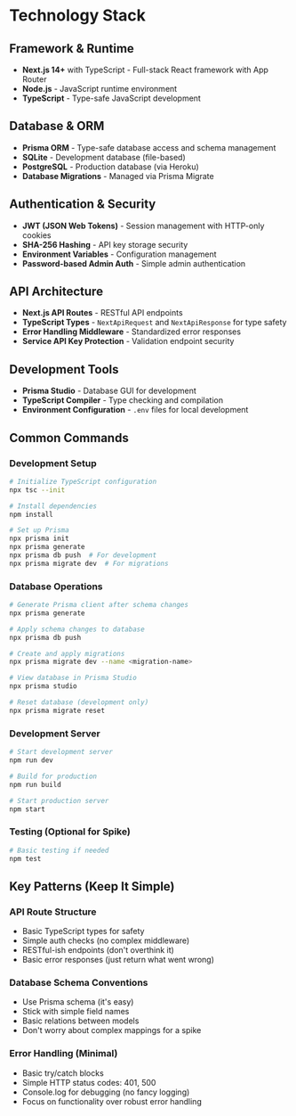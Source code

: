 # Technology Stack

## Framework & Runtime
- **Next.js 14+** with TypeScript - Full-stack React framework with App Router
- **Node.js** - JavaScript runtime environment
- **TypeScript** - Type-safe JavaScript development

## Database & ORM
- **Prisma ORM** - Type-safe database access and schema management
- **SQLite** - Development database (file-based)
- **PostgreSQL** - Production database (via Heroku)
- **Database Migrations** - Managed via Prisma Migrate

## Authentication & Security
- **JWT (JSON Web Tokens)** - Session management with HTTP-only cookies
- **SHA-256 Hashing** - API key storage security
- **Environment Variables** - Configuration management
- **Password-based Admin Auth** - Simple admin authentication

## API Architecture
- **Next.js API Routes** - RESTful API endpoints
- **TypeScript Types** - `NextApiRequest` and `NextApiResponse` for type safety
- **Error Handling Middleware** - Standardized error responses
- **Service API Key Protection** - Validation endpoint security

## Development Tools
- **Prisma Studio** - Database GUI for development
- **TypeScript Compiler** - Type checking and compilation
- **Environment Configuration** - `.env` files for local development

## Common Commands

### Development Setup
```bash
# Initialize TypeScript configuration
npx tsc --init

# Install dependencies
npm install

# Set up Prisma
npx prisma init
npx prisma generate
npx prisma db push  # For development
npx prisma migrate dev  # For migrations
```

### Database Operations
```bash
# Generate Prisma client after schema changes
npx prisma generate

# Apply schema changes to database
npx prisma db push

# Create and apply migrations
npx prisma migrate dev --name <migration-name>

# View database in Prisma Studio
npx prisma studio

# Reset database (development only)
npx prisma migrate reset
```

### Development Server
```bash
# Start development server
npm run dev

# Build for production
npm run build

# Start production server
npm start
```

### Testing (Optional for Spike)
```bash
# Basic testing if needed
npm test
```

## Key Patterns (Keep It Simple)

### API Route Structure
- Basic TypeScript types for safety
- Simple auth checks (no complex middleware)
- RESTful-ish endpoints (don't overthink it)
- Basic error responses (just return what went wrong)

### Database Schema Conventions
- Use Prisma schema (it's easy)
- Stick with simple field names
- Basic relations between models
- Don't worry about complex mappings for a spike

### Error Handling (Minimal)
- Basic try/catch blocks
- Simple HTTP status codes: 401, 500
- Console.log for debugging (no fancy logging)
- Focus on functionality over robust error handling